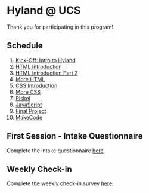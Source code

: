 # Hyland @ UCS
Thank you for participating in this program!

## Schedule
1. [Kick-Off: Intro to Hyland](IntroHyland/StudentDesc.md)
1. [HTML Introduction](HtmlIntro/StudentDesc.md)
1. [HTML Introduction Part 2](HtmlIntro2/StudentDesc.md)
1. [More HTML](MoreHtml/StudentDesc.md)
1. [CSS Introduction](CssIntro/StudentDesc.md)
1. [More CSS](MoreCss/StudentDesc.md)
1. [Piskel](Piskel/StudentDesc.md)
1. [JavaScript](JavaScript/StudentDesc.md)
1. [Final Project](FinalProject/StudentDesc.md)
1. [MakeCode](MakeCode/StudentDesc.md)

## First Session - Intake Questionnaire
Complete the intake questionnaire [here](https://forms.gle/2xdW4539eayj5n5RA).

## Weekly Check-in
Complete the weekly check-in survey [here](https://forms.gle/dry1PcgpPqN9vJz89).